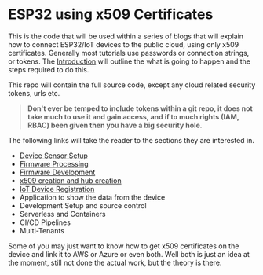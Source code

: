 # ESP32 using x509 Certificates

This is the code that will be used within a series of blogs that will explain how to connect ESP32/IoT devices to the public cloud, using only x509 certificates.  Generally most tutorials use passwords or connection strings, or tokens.  The [Introduction](./docs/introduction.md) will outline the what is going to happen and the steps required to do this.

This repo will contain the full source code, except any cloud related security tokens, urls etc.

> **Don't ever be temped to include tokens within a git repo, it does not take much to use it and gain access, and if to much rights (IAM, RBAC) been given then you have a big security hole**.

The following links will take the reader to the sections they are interested in.  

* [Device Sensor Setup](./docs/DeviceSensorSetup.md)
* [Firmware Processing](./docs/DeviceFirmwareProcess.md)
* [Firmware Development](./docs/FirmwareDevelopment.md)
* [x509 creation and hub creation](./docs/DeviceCertificate.md)
* [IoT Device Registration](./docs/DeviceCloudRegistration.md)
* Application to show the data from the device
* Development Setup and source control
* Serverless and Containers
* CI/CD Pipelines
* Multi-Tenants

Some of you may just want to know how to get x509 certificates on the device and link it to AWS or Azure or even both.  Well both is just an idea at the moment, still not done the actual work, but the theory is there.
